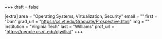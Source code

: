 +++
draft = false

[extra]
area = "Operating Systems, Virtualization, Security"
email = ""
first = "Dan"
grad_url = "https://cs.vt.edu/Graduate/Prospective.html"
img = ""
institution = "Virginia Tech"
last = "Williams"
prof_url = "https://people.cs.vt.edu/djwillia/"
+++